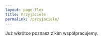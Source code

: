 ```yaml
---
layout: page-flex
title: Przyjaciele
permalink: /przyjaciele/
---
```


<span class="center">Już wkrótce poznasz z kim współpracujemy.<span>
